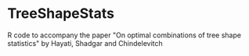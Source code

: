# TreeShapeStats
R code to accompany the paper "On optimal combinations of tree shape statistics" by Hayati, Shadgar and Chindelevitch
